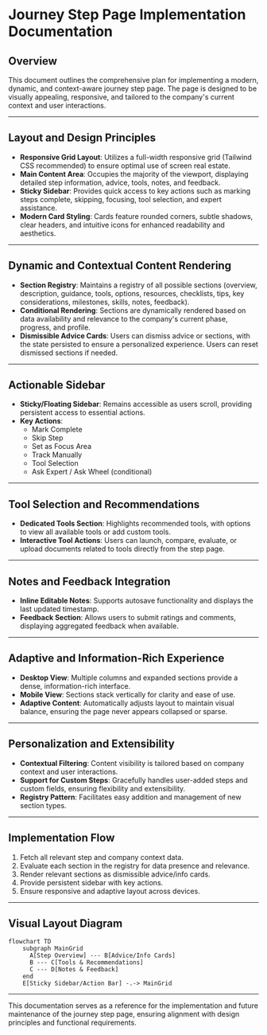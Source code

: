 # Journey Step Page Implementation Documentation

## Overview
This document outlines the comprehensive plan for implementing a modern, dynamic, and context-aware journey step page. The page is designed to be visually appealing, responsive, and tailored to the company's current context and user interactions.

---

## Layout and Design Principles
- **Responsive Grid Layout**: Utilizes a full-width responsive grid (Tailwind CSS recommended) to ensure optimal use of screen real estate.
- **Main Content Area**: Occupies the majority of the viewport, displaying detailed step information, advice, tools, notes, and feedback.
- **Sticky Sidebar**: Provides quick access to key actions such as marking steps complete, skipping, focusing, tool selection, and expert assistance.
- **Modern Card Styling**: Cards feature rounded corners, subtle shadows, clear headers, and intuitive icons for enhanced readability and aesthetics.

---

## Dynamic and Contextual Content Rendering
- **Section Registry**: Maintains a registry of all possible sections (overview, description, guidance, tools, options, resources, checklists, tips, key considerations, milestones, skills, notes, feedback).
- **Conditional Rendering**: Sections are dynamically rendered based on data availability and relevance to the company's current phase, progress, and profile.
- **Dismissible Advice Cards**: Users can dismiss advice or sections, with the state persisted to ensure a personalized experience. Users can reset dismissed sections if needed.

---

## Actionable Sidebar
- **Sticky/Floating Sidebar**: Remains accessible as users scroll, providing persistent access to essential actions.
- **Key Actions**:
  - Mark Complete
  - Skip Step
  - Set as Focus Area
  - Track Manually
  - Tool Selection
  - Ask Expert / Ask Wheel (conditional)

---

## Tool Selection and Recommendations
- **Dedicated Tools Section**: Highlights recommended tools, with options to view all available tools or add custom tools.
- **Interactive Tool Actions**: Users can launch, compare, evaluate, or upload documents related to tools directly from the step page.

---

## Notes and Feedback Integration
- **Inline Editable Notes**: Supports autosave functionality and displays the last updated timestamp.
- **Feedback Section**: Allows users to submit ratings and comments, displaying aggregated feedback when available.

---

## Adaptive and Information-Rich Experience
- **Desktop View**: Multiple columns and expanded sections provide a dense, information-rich interface.
- **Mobile View**: Sections stack vertically for clarity and ease of use.
- **Adaptive Content**: Automatically adjusts layout to maintain visual balance, ensuring the page never appears collapsed or sparse.

---

## Personalization and Extensibility
- **Contextual Filtering**: Content visibility is tailored based on company context and user interactions.
- **Support for Custom Steps**: Gracefully handles user-added steps and custom fields, ensuring flexibility and extensibility.
- **Registry Pattern**: Facilitates easy addition and management of new section types.

---

## Implementation Flow
1. Fetch all relevant step and company context data.
2. Evaluate each section in the registry for data presence and relevance.
3. Render relevant sections as dismissible advice/info cards.
4. Provide persistent sidebar with key actions.
5. Ensure responsive and adaptive layout across devices.

---

## Visual Layout Diagram
```mermaid
flowchart TD
    subgraph MainGrid
      A[Step Overview] --- B[Advice/Info Cards]
      B --- C[Tools & Recommendations]
      C --- D[Notes & Feedback]
    end
    E[Sticky Sidebar/Action Bar] -.-> MainGrid
```

---

This documentation serves as a reference for the implementation and future maintenance of the journey step page, ensuring alignment with design principles and functional requirements.
